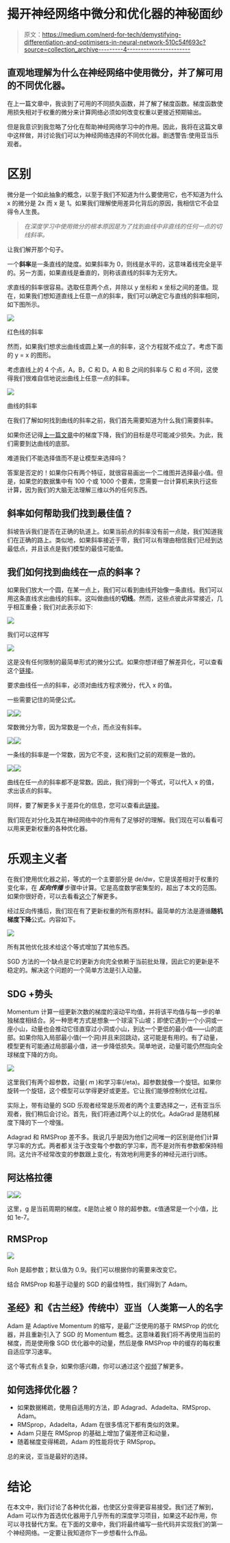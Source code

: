 # 揭开神经网络中微分和优化器的神秘面纱

> 原文：<https://medium.com/nerd-for-tech/demystifying-differentiation-and-optimisers-in-neural-network-510c54f693c?source=collection_archive---------4----------------------->

## 直观地理解为什么在神经网络中使用微分，并了解可用的不同优化器。

在上一篇文章中，我谈到了可用的不同损失函数，并了解了梯度函数。梯度函数使用损失相对于权重的微分来计算网络必须如何改变权重以更接近预期输出。

但是我意识到我忽略了分化在帮助神经网络学习中的作用。因此，我将在这篇文章中这样做，并讨论我们可以为神经网络选择的不同优化器。剧透警告:使用亚当乐观者。

# 区别

微分是一个如此抽象的概念，以至于我们不知道为什么要使用它，也不知道为什么 x 的微分是 2x 而 x 是 1。如果我们理解使用差异化背后的原因，我相信它不会显得令人生畏。

> *在深度学习中使用微分的根本原因是为了找到曲线中非直线的任何一点的切线斜率。*

让我们解开那个句子。

一个**斜率**是一条直线的陡度。如果斜率为 0，则线是水平的，这意味着线完全是平的。另一方面，如果直线是垂直的，则称该直线的斜率为无穷大。

求直线的斜率很容易。选取任意两个点，并除以 y 坐标和 x 坐标之间的差值。现在，如果我们想知道直线上任意一点的斜率，我们可以确定它与直线的斜率相同，如下图所示。

![](img/dc37a5a427e689d93c5728a6d59ff6df.png)

红色线的斜率

然而，如果我们想求出曲线或圆上某一点的斜率，这个方程就不成立了。考虑下面的 y = x 的图形。

考虑直线上的 4 个点，A，B，C 和 D。A 和 B 之间的斜率与 C 和 d 不同，这使得我们很难自信地说出曲线上任意一点的斜率。

![](img/c8ac5ed3f26b19bbeaaf0702fc3cb57b.png)

曲线的斜率

在我们了解如何找到曲线的斜率之前，我们首先需要知道为什么我们需要斜率。

如果你还记得[上一篇文章](/nerd-for-tech/never-forget-gradient-descent-and-loss-function-ever-again-e593936a3bf8)中的梯度下降，我们的目标是尽可能减少损失。为此，我们需要到达曲线的底部。

难道我们不能选择值而不是让模型来选择吗？

答案是否定的！如果你只有两个特征，就很容易画出一个二维图并选择最小值。但是，如果您的数据集中有 100 个或 1000 个要素，您需要一台计算机来执行这些计算，因为我们的大脑无法理解三维以外的任何东西。

## 斜率如何帮助我们找到最佳值？

斜坡告诉我们是否在正确的轨道上。如果当前点的斜率没有前一点陡，我们知道我们在正确的路上。类似地，如果斜率接近于零，我们可以有理由相信我们已经到达最低点，并且该点是我们模型的最佳可能值。

## 我们如何找到曲线在一点的斜率？

如果我们放大一个圆，在某一点上，我们可以看到曲线开始像一条直线。我们可以用这条直线求出曲线的斜率。这叫做曲线的**切线**。然而，这些点彼此非常接近，几乎相互重叠；我们对此表示如下:

![](img/01189b21f32137940e3b963b4b735adc.png)

我们可以这样写

![](img/c8a3eab191d0f38bd6970db04d6adfd1.png)

这是没有任何限制的最简单形式的微分公式。如果你想详细了解差异化，可以查看这个[链接](https://www.youtube.com/playlist?list=PLZHQObOWTQDMsr9K-rj53DwVRMYO3t5Yr)。

要求曲线任一点的斜率，必须对曲线方程求微分，代入 x 的值。

一些需要记住的简便公式。

![](img/60d336ee45b345ad92fb7ad4313ebc5c.png)![](img/a1e4c33d8338041afe7e048f53504543.png)

常数微分为零，因为常数是一个点，而点没有斜率。

![](img/5924d363ed7b8787246197e8f288d383.png)![](img/2bfcd08b985cfa3813e3e72bbacb4495.png)

一条线的斜率是一个常数，因为它不变，这和我们之前的观察是一致的。

![](img/e1c8207049dfc9efce83d8e0e0cd8553.png)![](img/c42421b448dc1331f87af99d001dfd05.png)

曲线在任一点的斜率都不是常数。因此，我们得到一个等式，可以代入 x 的值，求出该点的斜率。

同样，要了解更多关于差异化的信息，您可以查看此[链接](https://www.youtube.com/playlist?list=PLZHQObOWTQDMsr9K-rj53DwVRMYO3t5Yr)。

我们现在对分化及其在神经网络中的作用有了足够好的理解。我们现在可以看看可以用来更新权重的各种优化器。

# 乐观主义者

在我们使用优化器之前，等式的一个主要部分是 de/dw，它是误差相对于权重的变化率，在 ***反向传播*** 步骤中计算。它是高度数学密集型的，超出了本文的范围。如果你很好奇，可以去看看[这个](https://www.youtube.com/watch?v=Ilg3gGewQ5U)了解更多。

经过反向传播后，我们现在有了更新权重的所有原材料。最简单的方法是遵循**随机梯度下降**公式。内容如下。

![](img/3307cefb9a5e92876856859a593d680e.png)

所有其他优化技术给这个等式增加了其他东西。

SGD 方法的一个缺点是它的更新方向完全依赖于当前批处理，因此它的更新是不稳定的。解决这个问题的一个简单方法是引入动量。

## SDG +势头

Momentum 计算一组更新次数的梯度的滚动平均值，并将该平均值与每一步的单独梯度相结合。另一种思考方式是想象一个球滚下山坡；即使它遇到一个小洞或一座小山，动量也会推动它径直穿过小洞或小山，到达一个更低的最小值——山的底部。如果你陷入局部最小值(一个洞)并且来回跳动，这可能是有用的。有了动量，模型更有可能通过局部最小值，进一步降低损失。简单地说，动量可能仍然指向全球梯度下降的方向。

![](img/da6c1b2191e2a029798c5c684aedb5a4.png)

这里我们有两个超参数，动量( *m* )和学习率(/eta)。超参数就像一个旋钮。如果你旋转一个旋钮，这个模型可以学得更好或更差。它让我们能够控制优化过程。

实际上，带有动量的 SGD 乐观者经常是乐观者的两个主要选择之一，还有亚当乐观者，我们稍后会讨论。首先，我们将通过两个以上的优化。AdaGrad 是随机梯度下降的下一个增强。

Adagrad 和 RMSProp 差不多。我说几乎是因为他们之间唯一的区别是他们计算学习率的方式。两者都关注于改变每个参数的学习率，而不是对所有参数都保持相同。这允许不经常改变的参数跟上变化，有效地利用更多的神经元进行训练。

## 阿达格拉德

![](img/b7342050e192a86e9479e0baa7a556cc.png)![](img/aadde95daf11a51d6e76bbaaf95c800c.png)

这里，g 是当前周期的梯度。ε是防止被 0 除的超参数。ε值通常是一个小值，比如 1e-7。

## RMSProp

![](img/85fa461b690ad6485b7b846430179a6d.png)

Roh 是超参数；默认值为 0.9。我们可以根据你的需要来改变它。

结合 RMSProp 和基于动量的 SGD 的最佳特性，我们得到了 Adam。

## 圣经》和《古兰经》传统中）亚当（人类第一人的名字

Adam 是 Adaptive Momentum 的缩写，是最广泛使用的基于 RMSProp 的优化器，并且重新引入了 SGD 的 Momentum 概念。这意味着我们将不再使用当前的梯度，而是使用像 SGD 优化器中的动量，然后是像 RMSProp 中的缓存的每权重自适应学习速率。

这个等式有点复杂，如果你感兴趣，你可以通过这个[视频](https://www.youtube.com/watch?v=JXQT_vxqwIs)了解更多。

## 如何选择优化器？

*   如果数据稀疏，使用自适用的方法，即 Adagrad、Adadelta、RMSprop、Adam。
*   RMSprop，Adadelta，Adam 在很多情况下都有类似的效果。
*   Adam 只是在 RMSprop 的基础上增加了偏差修正和动量，
*   随着梯度变得稀疏，Adam 的性能将优于 RMSprop。

总的来说，亚当是最好的选择。

# 结论

在本文中，我们讨论了各种优化器，也使区分变得更容易接受。我们还了解到，Adam 可以作为首选优化器用于几乎所有的深度学习项目，如果这不起作用，你可以寻找替代方案。在下面的文章中，我们将最终编写一些代码并实现我们的第一个神经网络。一定要让我知道你下一步想看什么作品。